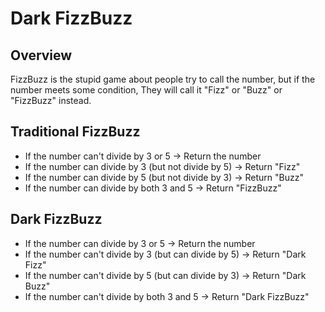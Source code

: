 # Dark FizzBuzz

## Overview
FizzBuzz is the stupid game about people try to call the number, but if the number meets some condition, 
They will call it "Fizz" or "Buzz" or "FizzBuzz" instead. 

## Traditional FizzBuzz
- If the number can't divide by 3 or 5 -> Return the number
- If the number can divide by 3 (but not divide by 5) -> Return "Fizz"
- If the number can divide by 5 (but not divide by 3) -> Return "Buzz"
- If the number can divide by both 3 and 5 -> Return "FizzBuzz" 

## Dark FizzBuzz
- If the number can divide by 3 or 5 -> Return the number
- If the number can't divide by 3 (but can divide by 5) -> Return "Dark Fizz"
- If the number can't divide by 5 (but can divide by 3) -> Return "Dark Buzz"
- If the number can't divide by both 3 and 5 -> Return "Dark FizzBuzz" 
